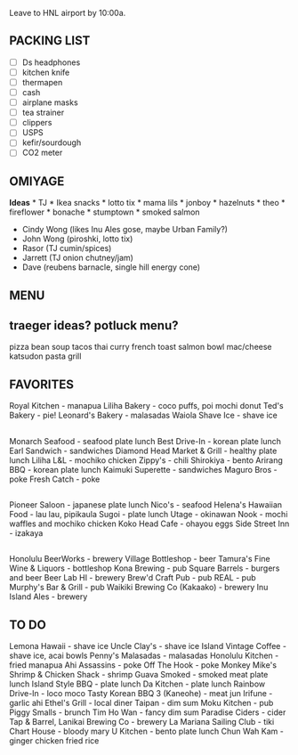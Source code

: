 Leave to HNL airport by 10:00a.

## PACKING LIST
- [ ] Ds headphones
- [ ] kitchen knife
- [ ] thermapen
- [ ] cash
- [ ] airplane masks
- [ ] tea strainer
- [ ] clippers
- [ ] USPS
- [ ] kefir/sourdough
- [ ] CO2 meter

## OMIYAGE
**Ideas**
	* TJ
	* Ikea snacks
	* lotto tix
	* mama lils
	* jonboy
	* hazelnuts
	* theo
	* fireflower
	* bonache
	* stumptown
	* smoked salmon
* Cindy Wong (likes Inu Ales gose, maybe Urban Family?)
* John Wong (piroshki, lotto tix)
* Rasor (TJ cumin/spices)
* Jarrett (TJ onion chutney/jam)
* Dave (reubens barnacle, single hill energy cone)

## MENU
traeger ideas?
potluck menu?
--
pizza
bean soup
tacos
thai curry
french toast
salmon bowl
mac/cheese
katsudon
pasta
grill

## FAVORITES
Royal Kitchen - manapua
Liliha Bakery - coco puffs, poi mochi donut
Ted's Bakery - pie!
Leonard's Bakery - malasadas
Waiola Shave Ice - shave ice
##
Monarch Seafood - seafood plate lunch
Best Drive-In - korean plate lunch
Earl Sandwich - sandwiches
Diamond Head Market & Grill - healthy plate lunch
Liliha L&L - mochiko chicken
Zippy's - chili
Shirokiya - bento
Arirang BBQ - korean plate lunch
Kaimuki Superette - sandwiches
Maguro Bros - poke
Fresh Catch - poke
##
Pioneer Saloon - japanese plate lunch
Nico's - seafood
Helena's Hawaiian Food - lau lau, pipikaula
Sugoi - plate lunch
Utage - okinawan
Nook - mochi waffles and mochiko chicken
Koko Head Cafe - ohayou eggs
Side Street Inn - izakaya
##
Honolulu BeerWorks - brewery
Village Bottleshop - beer
Tamura's Fine Wine & Liquors - bottleshop
Kona Brewing - pub
Square Barrels - burgers and beer
Beer Lab HI - brewery
Brew'd Craft Pub - pub
REAL - pub
Murphy's Bar & Grill - pub
Waikiki Brewing Co (Kakaako) - brewery
Inu Island Ales - brewery

## TO DO ##
Lemona Hawaii - shave ice
Uncle Clay's - shave ice
Island Vintage Coffee - shave ice, acai bowls
Penny's Malasadas - malasadas
Honolulu Kitchen - fried manapua
Ahi Assassins - poke
Off The Hook - poke
Monkey Mike's Shrimp & Chicken Shack - shrimp
Guava Smoked - smoked meat plate lunch
Island Style BBQ - plate lunch
Da Kitchen - plate lunch
Rainbow Drive-In - loco moco
Tasty Korean BBQ 3 (Kaneohe) - meat jun
Irifune - garlic ahi
Ethel's Grill - local diner
Taipan - dim sum
Moku Kitchen - pub
Piggy Smalls - brunch
Tim Ho Wan - fancy dim sum
Paradise Ciders - cider
Tap & Barrel, Lanikai Brewing Co - brewery
La Mariana Sailing Club - tiki
Chart House - bloody mary
U Kitchen - bento plate lunch
Chun Wah Kam - ginger chicken fried rice
